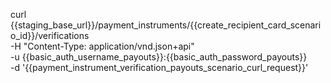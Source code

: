 curl {{staging_base_url}}/payment_instruments/{{create_recipient_card_scenario_id}}/verifications \
    -H "Content-Type: application/vnd.json+api" \
    -u {{basic_auth_username_payouts}}:{{basic_auth_password_payouts}} \
    -d '{{payment_instrument_verification_payouts_scenario_curl_request}}'
